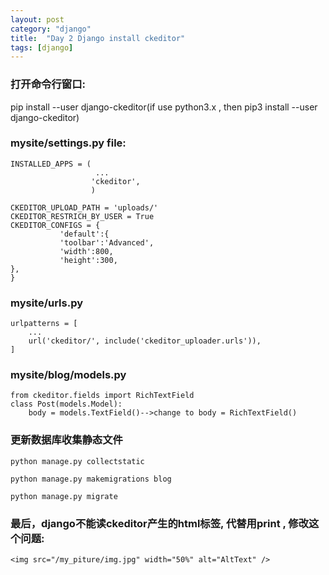 ```yaml
---
layout: post
category: "django"
title:  "Day 2 Django install ckeditor"
tags: [django]
---
```

### 打开命令行窗口:

pip install --user django-ckeditor(if use python3.x , then pip3 install --user django-ckeditor)

### mysite/settings.py file:
<!-- more -->
```
INSTALLED_APPS = (
                   ...
                  'ckeditor',
                  )

CKEDITOR_UPLOAD_PATH = 'uploads/'
CKEDITOR_RESTRICH_BY_USER = True
CKEDITOR_CONFIGS = {
           'default':{
           'toolbar':'Advanced',
           'width':800,
           'height':300,
},
}
```
### mysite/urls.py
```
urlpatterns = [
    ...
    url('ckeditor/', include('ckeditor_uploader.urls')),
]
```
###  mysite/blog/models.py
```
from ckeditor.fields import RichTextField
class Post(models.Model):
    body = models.TextField()-->change to body = RichTextField()
```    
### 更新数据库收集静态文件
```
python manage.py collectstatic

python manage.py makemigrations blog

python manage.py migrate
```
### 最后，django不能读ckeditor产生的html标签, 代替用print , 修改这个问题:
```
<img src="/my_piture/img.jpg" width="50%" alt="AltText" />

```
